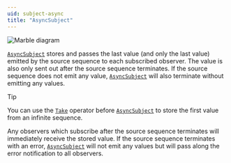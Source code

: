 ```yaml
---
uid: subject-async
title: "AsyncSubject"
---
```


![Marble diagram](~/images/language-subject-async.svg)

[`AsyncSubject`] stores and passes the last value (and only the last value) emitted by the source sequence to each subscribed observer. The value is also only sent out after the source sequence terminates. If the source sequence does not emit any value, [`AsyncSubject`] will also terminate without emitting any values.

> [!Tip]
> You can use the [`Take`](xref:Bonsai.Reactive.Take) operator before [`AsyncSubject`] to store the first value from an infinite sequence.

Any observers which subscribe after the source sequence terminates will immediately receive the stored value. If the source sequence terminates with an error, [`AsyncSubject`] will not emit any values but will pass along the error notification to all observers.

<!-- Reference-style links -->
[`AsyncSubject`]: xref:Bonsai.Reactive.AsyncSubject